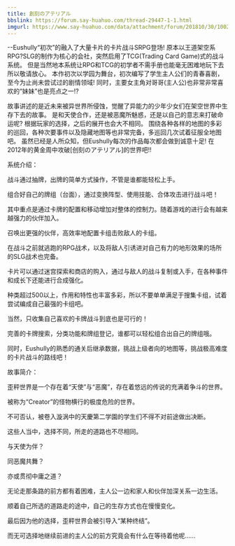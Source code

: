 ```yaml
---
title: 創刻のアテリアル
bbslink: https://forum.say-huahuo.com/thread-29447-1-1.html
imgurl: https://www.say-huahuo.com/data/attachment/forum/201810/30/100223a9sviknvqmvs77q0.png
---
```


--Eushully“初次”的融入了大量卡片的卡片战斗SRPG登场!
原本以王道架空系RPG?SLG的制作为核心的会社，突然启用了TCG(Trading Card Game)式的战斗系统。
但是当然地本系统让RPG和TCG的初学者不需手册也能毫无困难地玩下去所以敬请放心。
本作初次以学园为舞台，初次编写了学生主人公们的青春喜剧，至今为止尚未尝试过的剧情领域!
同时，主要女主角对哥哥(主人公)也非常非常喜欢的“妹妹”也是亮点之一!?

故事讲述的是近未来被异世界所侵蚀，觉醒了异能力的少年少女们在架空世界中生存下去的故事。
是和天使合作，还是被恶魔所魅惑，还是以自己的意志来打破命运呢?
根据玩家的选择，之后的展开也会大不相同。
围绕各种各样的地图的多彩的巡回，各种次要事件以及隐藏地图等也非常完备，多巡回几次试着征服全地图吧。
虽然已经是人所众知，但Eushully每次的作品每次都会做到诚意十足!
在2012年的黄金周中攻破[创刻のアテリアル]的世界吧!!

系统介绍：

战斗通过抽牌，出牌的简单方式操作，不管是谁都能轻松上手。

组合好自己的牌组（台面），通过变换阵型、使用技能、合体攻击进行战斗吧！

其中重点是通过卡牌的配置和移动增加对整体的控制力。随着游戏的进行会有越来越强力的伙伴加入。

召唤出更强的伙伴，高效率地配置卡组击败敌人的卡组。

在战斗之前就逃跑的RPG战术，以及将敌人引诱进对自己有力的地形效果的场所的SLG战术也完备。



卡片可以通过迷宫探索和商店的购入，通过与敌人的战斗复制或入手，在各种事件和成长下还能进行合成强化。

种类超过500以上，作用和特性也丰富多彩，所以不要单单满足于搜集卡组，试着尝试编成自己最强的卡组吧。

当然，只收集自己喜欢的卡牌战斗到底也是可行的！

完善的卡牌搜索，分类功能和牌组登记，谁都可以轻松组合出自己的牌组哦。



同时，Eushully的熟悉的通关后继承数据，挑战上级者向的地图等，挑战极高难度的卡片战斗的路线吧！

故事简介：

歪秤世界是一个存在着“天使”与“恶魔”，存在着悠远的传说的充满着争斗的世界。

被称为“Creator”的怪物横行的极度危险的世界。



不可否认，被卷入漩涡中的天慶第二学園的学生们不得不对前途做出决断。

这些人当中，选择不同，所走的道路也不尽相同。

与天使为伴？

同恶魔共舞？

亦或贯彻中庸之道？



无论走那条路的前方都有着困难，主人公一边和家人和伙伴加深关系一边生活。

顺着自己所选的道路走的途中，自己的生存方式也在慢慢变化。

最后因为他的选择，歪秤世界会被引导入“某种终结”。

而无可选择地继续前进的主人公的前方究竟会有什么在等待着他呢……<!--more-->
